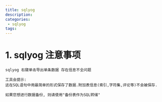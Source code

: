 ```yaml
---
title: sqlyog
description:
categories:
 - sqlyog
tags:
---
```


# 1. sqlyog 注意事项

```
sqlyog 右键单击导出单条数据 存在信息不全问题

工具会提示:
这在SQL语句中用最简单的形式保存了数据.附加表信息(索引,字符集,评论等)不会被保存.

如果您想进行数据备份, 则请使用"备份表作为SQL转储"

```